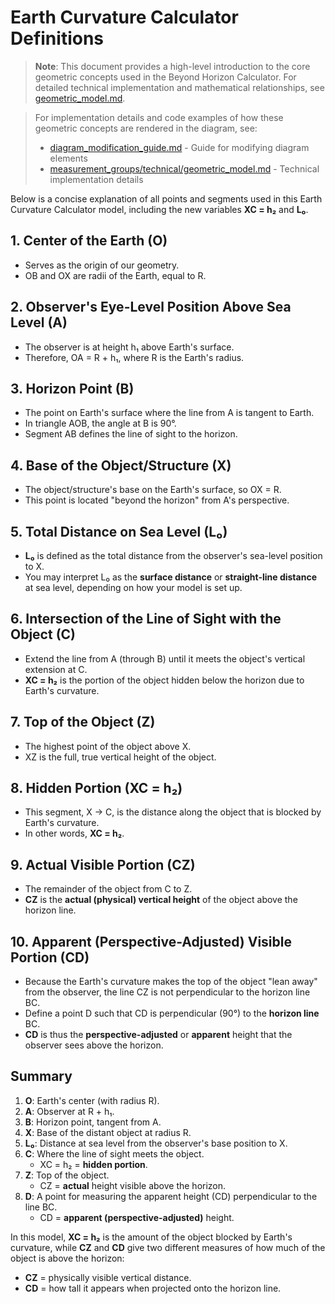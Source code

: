 # Earth Curvature Calculator Definitions

> **Note**: This document provides a high-level introduction to the core geometric concepts used in the Beyond Horizon Calculator. For detailed technical implementation and mathematical relationships, see [geometric_model.md](./measurement_groups/technical/geometric_model.md).

> For implementation details and code examples of how these geometric concepts are rendered in the diagram, see:
> - [diagram_modification_guide.md](./diagram_modification_guide.md) - Guide for modifying diagram elements
> - [measurement_groups/technical/geometric_model.md](./measurement_groups/technical/geometric_model.md) - Technical implementation details

Below is a concise explanation of all points and segments used in this Earth Curvature Calculator model, including the new variables **XC = h₂** and **L₀**.

## 1. Center of the Earth (O)
- Serves as the origin of our geometry.
- OB and OX are radii of the Earth, equal to R.

## 2. Observer's Eye-Level Position Above Sea Level (A)
- The observer is at height h₁ above Earth's surface.
- Therefore, OA = R + h₁, where R is the Earth's radius.

## 3. Horizon Point (B)
- The point on Earth's surface where the line from A is tangent to Earth.
- In triangle AOB, the angle at B is 90°.
- Segment AB defines the line of sight to the horizon.

## 4. Base of the Object/Structure (X)
- The object/structure's base on the Earth's surface, so OX = R.
- This point is located "beyond the horizon" from A's perspective.

## 5. Total Distance on Sea Level (L₀)
- **L₀** is defined as the total distance from the observer's sea-level position to X.
- You may interpret L₀ as the **surface distance** or **straight-line distance** at sea level, depending on how your model is set up.

## 6. Intersection of the Line of Sight with the Object (C)
- Extend the line from A (through B) until it meets the object's vertical extension at C.
- **XC = h₂** is the portion of the object hidden below the horizon due to Earth's curvature.

## 7. Top of the Object (Z)
- The highest point of the object above X.
- XZ is the full, true vertical height of the object.

## 8. Hidden Portion (XC = h₂)
- This segment, X → C, is the distance along the object that is blocked by Earth's curvature.
- In other words, **XC = h₂**.

## 9. Actual Visible Portion (CZ)
- The remainder of the object from C to Z.
- **CZ** is the **actual (physical) vertical height** of the object above the horizon line.

## 10. Apparent (Perspective-Adjusted) Visible Portion (CD)
- Because the Earth's curvature makes the top of the object "lean away" from the observer, the line CZ is not perpendicular to the horizon line BC.
- Define a point D such that CD is perpendicular (90°) to the **horizon line** BC.
- **CD** is thus the **perspective-adjusted** or **apparent** height that the observer sees above the horizon.

## Summary

1. **O**: Earth's center (with radius R).
2. **A**: Observer at R + h₁.
3. **B**: Horizon point, tangent from A.
4. **X**: Base of the distant object at radius R.
5. **L₀**: Distance at sea level from the observer's base position to X.
6. **C**: Where the line of sight meets the object.
   - XC = h₂ = **hidden portion**.
7. **Z**: Top of the object.
   - CZ = **actual** height visible above the horizon.
8. **D**: A point for measuring the apparent height (CD) perpendicular to the line BC.
   - CD = **apparent (perspective-adjusted)** height.

In this model, **XC = h₂** is the amount of the object blocked by Earth's curvature, while **CZ** and **CD** give two different measures of how much of the object is above the horizon:
- **CZ** = physically visible vertical distance.
- **CD** = how tall it appears when projected onto the horizon line.
